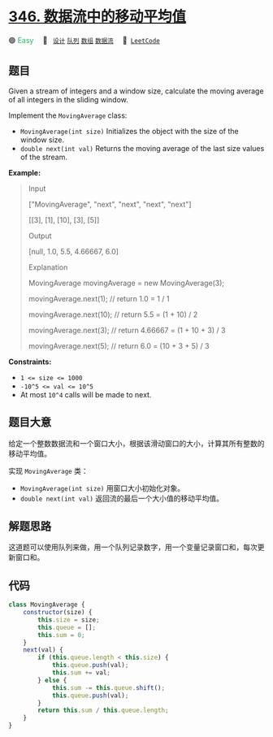 # [346. 数据流中的移动平均值](https://leetcode.com/problems/moving-average-from-data-stream)

🟢 <font color=#15bd66>Easy</font>&emsp; 🔖&ensp; [`设计`](/tag/design.md) [`队列`](/tag/queue.md) [`数组`](/tag/array.md) [`数据流`](/tag/data-stream.md)&emsp; 🔗&ensp;[`LeetCode`](https://leetcode.com/problems/moving-average-from-data-stream)

## 题目

Given a stream of integers and a window size, calculate the moving average of all integers in the sliding window.

Implement the `MovingAverage` class:

- `MovingAverage(int size)` Initializes the object with the size of the window size.
- `double next(int val)` Returns the moving average of the last size values of the stream.

**Example:**

> Input
>
> ["MovingAverage", "next", "next", "next", "next"]
>
> [[3], [1], [10], [3], [5]]
>
> Output
>
> [null, 1.0, 5.5, 4.66667, 6.0]
>
> Explanation
>
> MovingAverage movingAverage = new MovingAverage(3);
>
> movingAverage.next(1); // return 1.0 = 1 / 1
>
> movingAverage.next(10); // return 5.5 = (1 + 10) / 2
>
> movingAverage.next(3); // return 4.66667 = (1 + 10 + 3) / 3
>
> movingAverage.next(5); // return 6.0 = (10 + 3 + 5) / 3

**Constraints:**

- `1 <= size <= 1000`
- `-10^5 <= val <= 10^5`
- At most `10^4` calls will be made to next.

## 题目大意

给定一个整数数据流和一个窗口大小，根据该滑动窗口的大小，计算其所有整数的移动平均值。

实现 `MovingAverage` 类：

- `MovingAverage(int size)` 用窗口大小初始化对象。
- `double next(int val)` 返回流的最后一个大小值的移动平均值。

## 解题思路

这道题可以使用队列来做，用一个队列记录数字，用一个变量记录窗口和，每次更新窗口和。

## 代码

```javascript
class MovingAverage {
	constructor(size) {
		this.size = size;
		this.queue = [];
		this.sum = 0;
	}
	next(val) {
		if (this.queue.length < this.size) {
			this.queue.push(val);
			this.sum += val;
		} else {
			this.sum -= this.queue.shift();
			this.queue.push(val);
		}
		return this.sum / this.queue.length;
	}
}
```

